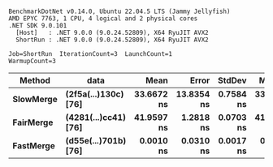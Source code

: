 ```

BenchmarkDotNet v0.14.0, Ubuntu 22.04.5 LTS (Jammy Jellyfish)
AMD EPYC 7763, 1 CPU, 4 logical and 2 physical cores
.NET SDK 9.0.101
  [Host]   : .NET 9.0.0 (9.0.24.52809), X64 RyuJIT AVX2
  ShortRun : .NET 9.0.0 (9.0.24.52809), X64 RyuJIT AVX2

Job=ShortRun  IterationCount=3  LaunchCount=1  
WarmupCount=3  

```
| Method    | data                 | Mean       | Error      | StdDev    | Median     | Min        | Max        | Gen0   | Allocated |
|---------- |--------------------- |-----------:|-----------:|----------:|-----------:|-----------:|-----------:|-------:|----------:|
| **SlowMerge** | **(2f5a(...)130c) [76]** | **33.6672 ns** | **13.8354 ns** | **0.7584 ns** | **33.2304 ns** | **33.2283 ns** | **34.5429 ns** | **0.0010** |      **80 B** |
| **FairMerge** | **(4281(...)cc41) [76]** | **41.9597 ns** |  **1.2818 ns** | **0.0703 ns** | **41.9701 ns** | **41.8848 ns** | **42.0241 ns** | **0.0017** |     **144 B** |
| **FastMerge** | **(d55e(...)701b) [76]** |  **0.0010 ns** |  **0.0310 ns** | **0.0017 ns** |  **0.0000 ns** |  **0.0000 ns** |  **0.0029 ns** |      **-** |         **-** |
